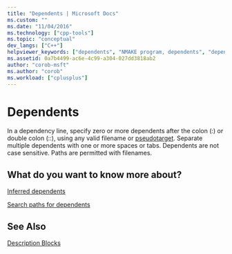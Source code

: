 ```yaml
---
title: "Dependents | Microsoft Docs"
ms.custom: ""
ms.date: "11/04/2016"
ms.technology: ["cpp-tools"]
ms.topic: "conceptual"
dev_langs: ["C++"]
helpviewer_keywords: ["dependents", "NMAKE program, dependents", "dependents, NMAKE"]
ms.assetid: 0a7b4499-ac6e-4c99-a304-027dd3818ab2
author: "corob-msft"
ms.author: "corob"
ms.workload: ["cplusplus"]
---
```

# Dependents
In a dependency line, specify zero or more dependents after the colon (:) or double colon (::), using any valid filename or [pseudotarget](../build/pseudotargets.md). Separate multiple dependents with one or more spaces or tabs. Dependents are not case sensitive. Paths are permitted with filenames.  
  
## What do you want to know more about?  
 [Inferred dependents](../build/inferred-dependents.md)  
  
 [Search paths for dependents](../build/search-paths-for-dependents.md)  
  
## See Also  
 [Description Blocks](../build/description-blocks.md)